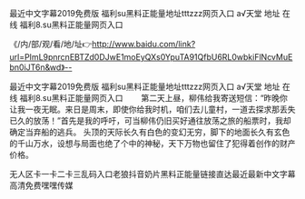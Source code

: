 最近中文字幕2019免费版
福利su黑料正能量地址tttzzz网页入口
а√天堂 地址 在线
福利8.su黑料正能量网页入口


《/内/部/观/看/地/址👉http://www.baidu.com/link?url=PImL9pnrcnEBTZd0DJwE1moEyQXs0YpuTA91QfbU6RL0wbkiFlNcvMuEbn0iJT6n&wd》--

最近中文字幕2019免费版
福利su黑料正能量地址tttzzz网页入口
а√天堂 地址 在线
福利8.su黑料正能量网页入口
　　第二天上昼，柳伟给我寄送短信：“昨晚你让我一夜无眠。来日是周末，即使你给我时机，咱们去儿童村，一道去探求那丢失已久的放荡！”首先是我的呼吁，可当柳伟仍旧买好通往放荡之旅的船票时，我却确定当弃船的逃兵。
头顶的天际长久有白色的变幻无穷，脚下的地面长久有玄色的千山万水，设想与局面也绝了个中的神秘，天下万物也留住了犯得着创作的财产价格。





无人区卡一卡二卡三乱码入口老狼抖音奶片黑料正能量链接直达最近最新中文字幕高清免费嘿嘿传媒
